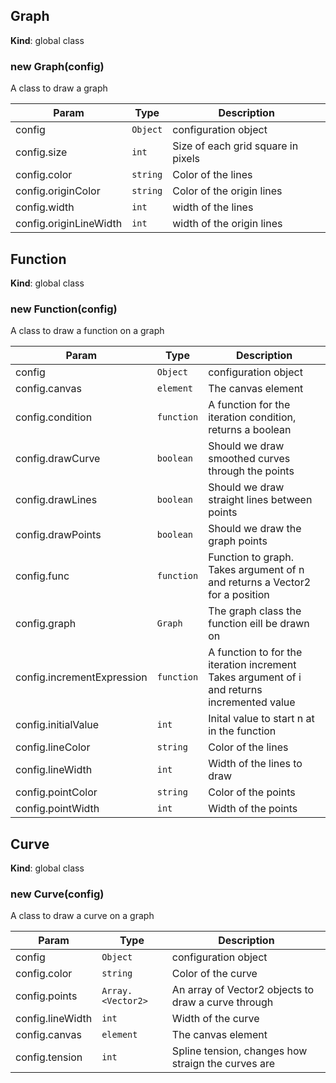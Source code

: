<a name="Graph"></a>

## Graph
**Kind**: global class  
<a name="new_Graph_new"></a>

### new Graph(config)
A class to draw a graph


| Param | Type | Description |
| --- | --- | --- |
| config | <code>Object</code> | configuration object |
| config.size | <code>int</code> | Size of each grid square in pixels |
| config.color | <code>string</code> | Color of the lines |
| config.originColor | <code>string</code> | Color of the origin lines |
| config.width | <code>int</code> | width of the lines |
| config.originLineWidth | <code>int</code> | width of the origin lines |

<a name="Function"></a>

## Function
**Kind**: global class  
<a name="new_Function_new"></a>

### new Function(config)
A class to draw a function on a graph


| Param | Type | Description |
| --- | --- | --- |
| config | <code>Object</code> | configuration object |
| config.canvas | <code>element</code> | The canvas element |
| config.condition | <code>function</code> | A function for the iteration condition, returns a boolean |
| config.drawCurve | <code>boolean</code> | Should we draw smoothed curves through the points |
| config.drawLines | <code>boolean</code> | Should we draw straight lines between points |
| config.drawPoints | <code>boolean</code> | Should we draw the graph points |
| config.func | <code>function</code> | Function to graph. Takes argument of n and returns a Vector2 for a position |
| config.graph | <code>Graph</code> | The graph class the function eill be drawn on |
| config.incrementExpression | <code>function</code> | A function to for the iteration increment Takes argument of i and returns incremented value |
| config.initialValue | <code>int</code> | Inital value to start n at in the function |
| config.lineColor | <code>string</code> | Color of the lines |
| config.lineWidth | <code>int</code> | Width of the lines to draw |
| config.pointColor | <code>string</code> | Color of the points |
| config.pointWidth | <code>int</code> | Width of the points |

<a name="Curve"></a>

## Curve
**Kind**: global class  
<a name="new_Curve_new"></a>

### new Curve(config)
A class to draw a curve on a graph


| Param | Type | Description |
| --- | --- | --- |
| config | <code>Object</code> | configuration object |
| config.color | <code>string</code> | Color of the curve |
| config.points | <code>Array.&lt;Vector2&gt;</code> | An array of Vector2 objects to draw a curve through |
| config.lineWidth | <code>int</code> | Width of the curve |
| config.canvas | <code>element</code> | The canvas element |
| config.tension | <code>int</code> | Spline tension, changes how straign the curves are |

